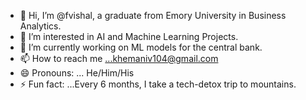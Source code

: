 - 👋 Hi, I’m @fvishal, a graduate from Emory University in Business Analytics. 
- 👀 I’m interested in AI and Machine Learning Projects. 
- 🌱 I’m currently working on ML models for the central bank. 
- 📫 How to reach me ...khemaniv104@gmail.com
- 😄 Pronouns: ... He/Him/His
- ⚡ Fun fact: ...Every 6 months, I take a tech-detox trip to mountains. 

<!---
fvishal/fvishal is a ✨ special ✨ repository because its `README.md` (this file) appears on your GitHub profile.
You can click the Preview link to take a look at your changes.
--->
